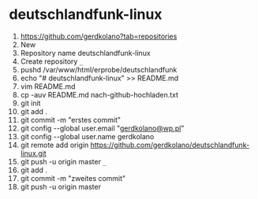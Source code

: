 # deutschlandfunk-linux

1. https://github.com/gerdkolano?tab=repositories
1. New
1. Repository name deutschlandfunk-linux
1. Create repository
`_`
1. pushd /var/www/html/erprobe/deutschlandfunk
1. echo "# deutschlandfunk-linux" >> README.md
1. vim README.md
1. cp -auv README.md nach-github-hochladen.txt
1. git init
1. git add .
1. git commit -m "erstes commit"
1. git config --global user.email "gerdkolano@wp.pl"
1. git config --global user.name gerdkolano
1. git remote add origin https://github.com/gerdkolano/deutschlandfunk-linux.git
1. git push -u origin master
`_`
1. git add .
1. git commit -m "zweites commit"
1. git push -u origin master

